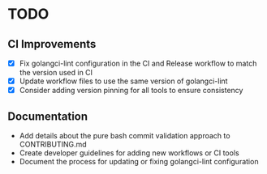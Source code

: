 # TODO

## CI Improvements

- [x] Fix golangci-lint configuration in the CI and Release workflow to match the version used in CI
- [x] Update workflow files to use the same version of golangci-lint
- [x] Consider adding version pinning for all tools to ensure consistency

## Documentation

- Add details about the pure bash commit validation approach to CONTRIBUTING.md
- Create developer guidelines for adding new workflows or CI tools
- Document the process for updating or fixing golangci-lint configuration
